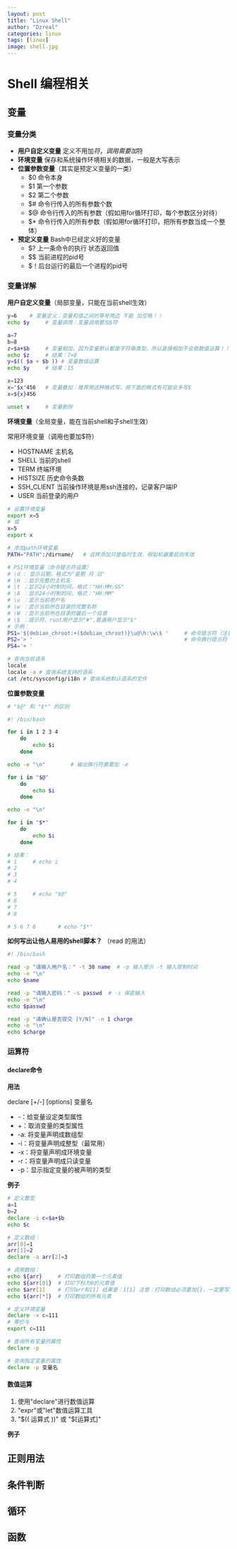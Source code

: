 ```yaml
---
layout: post
title: "Linux Shell"
author: "Dzreal"
categories: linux
tags: [linux]
image: shell.jpg
---
```


# Shell 编程相关

## 变量

### 变量分类
* **用户自定义变量** 定义不用加$符，调用需要加$符
* **环境变量** 保存和系统操作环境相关的数据，一般是大写表示
* **位置参数变量**（其实是预定义变量的一类）
    * $0 命令本身
    * $1 第一个参数
    * $2 第二个参数
    * $# 命令行传入的所有参数个数
    * $@ 命令行传入的所有参数（假如用for循环打印，每个参数区分对待）
    * $* 命令行传入的所有参数（假如用for循环打印，把所有参数当成一个整体）
* **预定义变量** Bash中已经定义好的变量
    * $? 上一条命令的执行 状态返回值
    * $$ 当前进程的pid号
    * $！后台运行的最后一个进程的pid号  

### 变量详解
**用户自定义变量**（局部变量，只能在当前shell生效）
```bash
y=6    # 变量定义：变量和值之间的等号两边 不能 加空格！！
echo $y     # 变量调用：变量调用要加$符

a=7
b=8
z=$a+$b     # 变量相加，因为变量默认都是字符串类型，所以直接相加不会做数值运算！！
echo $z     # 结果：7+8
y=$(( $a + $b )) # 变量数值运算
echo $y     # 结果：15

x=123
x="$x"456   # 变量叠加：推荐用这种格式写，用下面的格式有可能会多写$
x=${x}456

unset x     # 变量删除
```

**环境变量**（全局变量，能在当前shell和子shell生效）

常用环境变量（调用也要加$符）
* HOSTNAME 主机名
* SHELL 当前的shell
* TERM 终端环境
* HISTSIZE 历史命令条数
* SSH_CLIENT 当前操作环境是用ssh连接的，记录客户端IP
* USER 当前登录的用户

```bash
# 设置环境变量
export x=5
# 或
x=5
export x

# 添加path环境变量
PATH="PATH":/dirname/   # 这样添加只是临时生效，假如机器重启则失效

# PS1环境变量（命令提示符设置）
# \d : 显示日期，格式为"星期 月 日"
# \H ：显示完整的主机名
# \t ；显示24小时制时间，格式："HH:MM:SS"
# \A ：显示24小时制时间，格式："HH:MM"
# \u ：显示当前用户名
# \w ：显示当前所在目录的完整名称
# \W ：显示当前所在目录的最后一个目录
# \$ ：提示符，root用户显示"#",普通用户显示"$"
# 示例：
PS1='${debian_chroot:+($debian_chroot)}\u@\h:\w\$ '     # 命令提示符（注意：最后一个'前面有一个 空格！！）
PS2='> '                                                # 命令换行提示符
PS4='+ '

# 查询当前语系
locale
locale -a # 查询系统支持的语系
cat /etc/sysconfig/i18n # 查询系统默认语系的文件

```

**位置参数变量**
```bash
# "$@" 和 "$*" 的区别

#! /bin/bash

for i in 1 2 3 4
    do
        echo $i 
    done

echo -e "\n"        # 输出换行符需要加 -e

for i in "$@"
    do
        echo $i 
    done

echo -e "\n"

for i in "$*"
    do
        echo $i 
    done

# 结果：
# 1     # echo i
# 2
# 3
# 4

# 5     # echo "$@"
# 6
# 7
# 8

# 5 6 7 8       # echo "$*" 
```

**如何写出让他人易用的shell脚本？** （read 的用法）
```bash
#! /bin/bash

read -p "请输入用户名：" -t 30 name  # -p 输入提示 -t 输入限制时间
echo -e "\n"
echo $name

read -p "请输入密码：" -s passwd  # -s 保密输入
echo -e "\n"
echo $passwd

read -p "请确认是否提交 [Y/N]" -n 1 charge
echo -e "\n"
echo $charge
```

### 运算符

#### declare命令

**用法**

declare [+/-] [options] 变量名

* -：给变量设定类型属性
* +：取消变量的类型属性
* -a: 将变量声明成数组型
* -i：将变量声明成整型（最常用）
* -x：将变量声明成环境变量
* -r：将变量声明成只读变量
* -p：显示指定变量的被声明的类型

**例子**
```bash
# 定义整型
a=1
b=2
declare -i c=$a+$b
echo $c

# 定义数组：
arr[0]=1
arr[1]=2
declare -a arr[2]=3

# 调用数组：
echo ${arr}     # 打印数组的第一个元素值
echo ${arr[0]}  # 打印下标为0的元素值
echo $arr[1]    # 打印arr和[1] 结果是：1[1] 注意：打印数组必须要加{}，一定要写成${arr[n]}的形式
echo ${arr[*]}  # 打印数组的所有元素

# 定义环境变量
declare -x c=111
# 等价与
export c=111

# 查询所有变量的属性
declare -p

# 查询指定变量的属性
declare -p 变量名

```
#### 数值运算
1. 使用"declare"进行数值运算
2. "expr"或"let"数值运算工具
3. "$(( 运算式 ))" 或 "$[运算式]"

**例子**


## 正则用法

## 条件判断

## 循环

## 函数